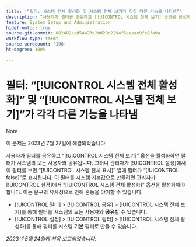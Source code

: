 ```yaml
---
title: '“필터: 시스템 전체 활성화 및 시스템 전체 보기가 각각 다른 기능을 나타냄”'
description: “사용자가 필터를 공유하고 [!UICONTROL 시스템 전체 보기] 옵션을 활성화하면 필터가 시스템의 모든 사용자와 공유됩니다. 그러나 관리자가 [!UICONTROL 설정]에서 이 필터를 보면 [!UICONTROL 시스템 전체 표시] 열에 필터가 [!UICONTROL false]로 표시됩니다. 이 필터를 시스템 기본값으로 만들려면 관리자가 설정에서 [!UICONTROL 시스템 전체 활성화] 옵션을 활성화해야 합니다. 이는 문구의 유사성으로 인해 혼동을 야기할 수 있습니다.”
feature: System Setup and Administration
hidefromtoc: true
source-git-commit: 882402acd54423e20d28c2294f5aeeae9fc8fa9a
workflow-type: tm+mt
source-wordcount: '196'
ht-degree: 100%

---
```



# 필터: “[!UICONTROL 시스템 전체 활성화]” 및 “[!UICONTROL 시스템 전체 보기]”가 각각 다른 기능을 나타냄

>[!NOTE]
>
>이 문제는 2023년 7월 27일에 해결되었습니다

사용자가 필터를 공유하고 “[!UICONTROL 시스템 전체 보기]” 옵션을 활성화하면 필터가 시스템의 모든 사용자와 공유됩니다. 그러나 관리자가 [!UICONTROL 설정]에서 이 필터를 보면 “[!UICONTROL 시스템 전체 표시]” 열에 필터가 “[!UICONTROL false]”로 표시됩니다. 이 필터를 시스템 기본값으로 만들려면 관리자가 [!UICONTROL 설정]에서 “[!UICONTROL 시스템 전체 활성화]” 옵션을 활성화해야 합니다. 이는 문구의 유사성으로 인해 혼동을 야기할 수 있습니다.

* [!UICONTROL 필터] > [!UICONTROL 공유] > [!UICONTROL 시스템 전체 보기]를 통해 필터를 시스템의 모든 사용자와 **공유**&#x200B;할 수 있습니다.
* [!UICONTROL 설정] > [!UICONTROL 필터] > [!UICONTROL 시스템 전체 활성화]를 통해 필터를 시스템 **기본** 필터로 만들 수 있습니다.

_2023년 5월 24일에 처음 보고되었습니다._


